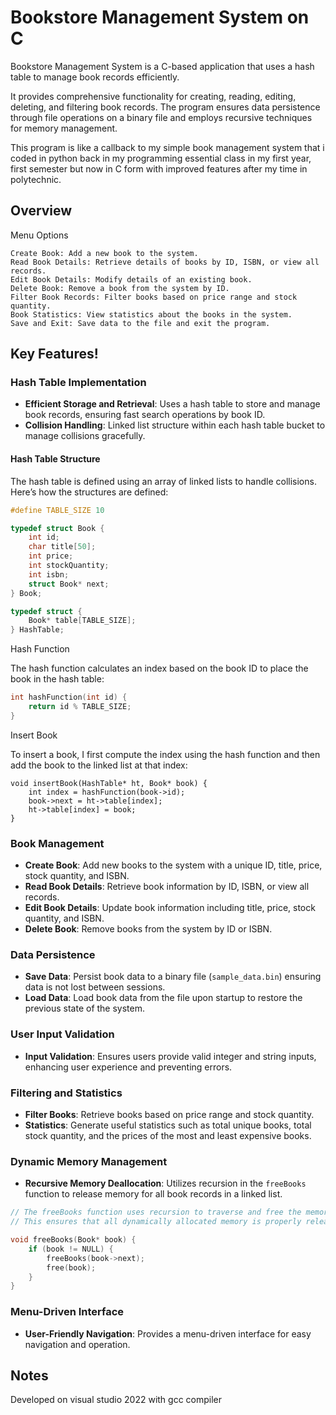 # Bookstore Management System on C

Bookstore Management System is a C-based application that uses a hash table to manage book records efficiently. 

It provides comprehensive functionality for creating, reading, editing, deleting, and filtering book records. The program ensures data persistence through file operations on a binary file and employs recursive techniques for memory management. 

This program is like a callback to my simple book management system that i coded in python back in my programming essential class in my first year, first semester but now in C form with improved features after my time in polytechnic.

## Overview
Menu Options

    Create Book: Add a new book to the system.
    Read Book Details: Retrieve details of books by ID, ISBN, or view all records.
    Edit Book Details: Modify details of an existing book.
    Delete Book: Remove a book from the system by ID.
    Filter Book Records: Filter books based on price range and stock quantity.
    Book Statistics: View statistics about the books in the system.
    Save and Exit: Save data to the file and exit the program.
    
## Key Features!

### Hash Table Implementation
- **Efficient Storage and Retrieval**: Uses a hash table to store and manage book records, ensuring fast search operations by book ID.
- **Collision Handling**: Linked list structure within each hash table bucket to manage collisions gracefully.

#### Hash Table Structure
The hash table is defined using an array of linked lists to handle collisions. Here’s how the structures are defined:

```c
#define TABLE_SIZE 10

typedef struct Book {
    int id;
    char title[50];
    int price;
    int stockQuantity;
    int isbn;
    struct Book* next;
} Book;

typedef struct {
    Book* table[TABLE_SIZE];
} HashTable;
```

Hash Function

The hash function calculates an index based on the book ID to place the book in the hash table:

```c
int hashFunction(int id) {
    return id % TABLE_SIZE;
}
```

Insert Book

To insert a book, I first compute the index using the hash function and then add the book to the linked list at that index:

```
void insertBook(HashTable* ht, Book* book) {
    int index = hashFunction(book->id);
    book->next = ht->table[index];
    ht->table[index] = book;
}
```
### Book Management
- **Create Book**: Add new books to the system with a unique ID, title, price, stock quantity, and ISBN.
- **Read Book Details**: Retrieve book information by ID, ISBN, or view all records.
- **Edit Book Details**: Update book information including title, price, stock quantity, and ISBN.
- **Delete Book**: Remove books from the system by ID or ISBN.

### Data Persistence
- **Save Data**: Persist book data to a binary file (`sample_data.bin`) ensuring data is not lost between sessions.
- **Load Data**: Load book data from the file upon startup to restore the previous state of the system.

### User Input Validation
- **Input Validation**: Ensures users provide valid integer and string inputs, enhancing user experience and preventing errors.

### Filtering and Statistics
- **Filter Books**: Retrieve books based on price range and stock quantity.
- **Statistics**: Generate useful statistics such as total unique books, total stock quantity, and the prices of the most and least expensive books.

### Dynamic Memory Management
- **Recursive Memory Deallocation**: Utilizes recursion in the `freeBooks` function to release memory for all book records in a linked list.

```c
// The freeBooks function uses recursion to traverse and free the memory of all books in a linked list:
// This ensures that all dynamically allocated memory is properly released, preventing memory leaks.

void freeBooks(Book* book) {
    if (book != NULL) {
        freeBooks(book->next);
        free(book);
    }
}

```

### Menu-Driven Interface
- **User-Friendly Navigation**: Provides a menu-driven interface for easy navigation and operation.

## Notes

Developed on visual studio 2022 with gcc compiler

